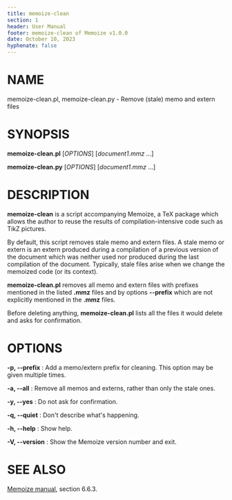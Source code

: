 ```yaml
---
title: memoize-clean
section: 1
header: User Manual
footer: memoize-clean of Memoize v1.0.0
date: October 10, 2023
hyphenate: false
---
```


# NAME
memoize-clean.pl, memoize-clean.py - Remove (stale) memo and extern files


# SYNOPSIS
**memoize-clean.pl** [*OPTIONS*] [*document1.mmz* ...]

**memoize-clean.py** [*OPTIONS*] [*document1.mmz* ...]


# DESCRIPTION

**memoize-clean** is a script accompanying Memoize, a TeX package which allows
the author to reuse the results of compilation-intensive code such as TikZ
pictures.

By default, this script removes stale memo and extern files.  A stale memo or
extern is an extern produced during a compilation of a previous version of the
document which was neither used nor produced during the last compilation of the
document.  Typically, stale files arise when we change the memoized code (or
its context).

**memoize-clean.pl** removes all memo and extern files with prefixes mentioned
in the listed **.mmz** files and by options **\--prefix** which are not
explicitly mentioned in the **.mmz** files.

Before deleting anything, **memoize-clean.pl** lists all the files it would
delete and asks for confirmation.

# OPTIONS

**-p, \--prefix**
: Add a memo/extern prefix for cleaning. This option may be given multiple
    times.

**-a, \--all**
: Remove all memos and externs, rather than only the stale ones.

**-y, \--yes**
: Do not ask for confirmation.

**-q, \--quiet**
: Don't describe what's happening.

**-h, \--help**
: Show help.

**-V, \--version**
: Show the Memoize version number and exit.

# SEE ALSO

[Memoize manual](https://ctan.org/pkg/memoize), section 6.6.3.
